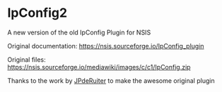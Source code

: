 # IpConfig2
A new version of the old IpConfig Plugin for NSIS

Original documentation: https://nsis.sourceforge.io/IpConfig_plugin

Original files: https://nsis.sourceforge.io/mediawiki/images/c/c1/IpConfig.zip

Thanks to the work by [JPdeRuiter](http://forums.winamp.com/member.php?s=6f1e68ae0ed0802de6d7e3395b229453&u=220722 "JPdeRuiter Profile on WinAmp Forum") to make the awesome original plugin
